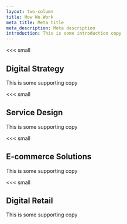 ```yaml
---
layout: two-column
title: How We Work
meta_title: Meta title
meta_description: Meta description
introduction: This is some introduction copy
---
```


<<< small
## Digital **Strategy**
This is some supporting copy
>>>

<<< small
## Service **Design**
This is some supporting copy
>>>

<<< small
## E-commerce **Solutions**
This is some supporting copy
>>>

<<< small
## Digital **Retail**
This is some supporting copy
>>>
